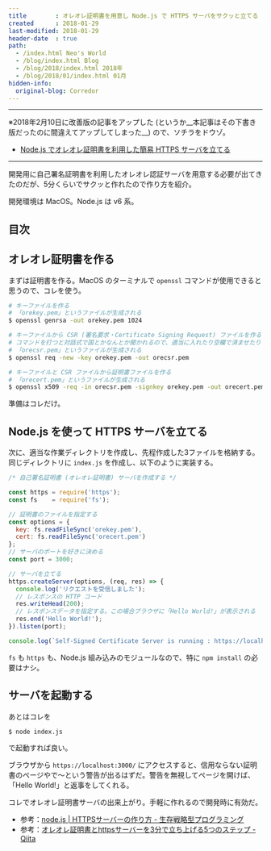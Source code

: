 ```yaml
---
title        : オレオレ証明書を用意し Node.js で HTTPS サーバをサクッと立てる
created      : 2018-01-29
last-modified: 2018-01-29
header-date  : true
path:
  - /index.html Neo's World
  - /blog/index.html Blog
  - /blog/2018/index.html 2018年
  - /blog/2018/01/index.html 01月
hidden-info:
  original-blog: Corredor
---
```


---

※2018年2月10日に改善版の記事をアップした (というか__本記事はその下書き版だったのに間違えてアップしてしまった__) ので、ソチラをドウゾ。

- [Node.js でオレオレ証明書を利用した簡易 HTTPS サーバを立てる](/blog/2018/02/10-02.html)

---

開発用に自己署名証明書を利用したオレオレ認証サーバを用意する必要が出てきたのだが、5分くらいでサクッと作れたので作り方を紹介。

開発環境は MacOS。Node.js は v6 系。

## 目次

## オレオレ証明書を作る

まずは証明書を作る。MacOS のターミナルで `openssl` コマンドが使用できると思うので、コレを使う。

```bash
# キーファイルを作る
# 「orekey.pem」というファイルが生成される
$ openssl genrsa -out orekey.pem 1024

# キーファイルから CSR (署名要求・Certificate Signing Request) ファイルを作る
# コマンドを打つと対話式で国とかなんとか聞かれるので、適当に入れたり空欄で済ませたりする
# 「orecsr.pem」というファイルが生成される
$ openssl req -new -key orekey.pem -out orecsr.pem

# キーファイルと CSR ファイルから証明書ファイルを作る
# 「orecert.pem」というファイルが生成される
$ openssl x509 -req -in orecsr.pem -signkey orekey.pem -out orecert.pem
```

準備はコレだけ。

## Node.js を使って HTTPS サーバを立てる

次に、適当な作業ディレクトリを作成し、先程作成した3ファイルを格納する。同じディレクトリに `index.js` を作成し、以下のように実装する。

```javascript
/* 自己署名証明書 (オレオレ証明書) サーバを作成する */

const https = require('https');
const fs    = require('fs');

// 証明書のファイルを指定する
const options = {
  key: fs.readFileSync('orekey.pem'),
  cert: fs.readFileSync('orecert.pem')
};
// サーバのポートを好きに決める
const port = 3000;

// サーバを立てる
https.createServer(options, (req, res) => {
  console.log('リクエストを受信しました');
  // レスポンスの HTTP コード
  res.writeHead(200);
  // レスポンスデータを指定する。この場合ブラウザに「Hello World!」が表示される
  res.end('Hello World!');
}).listen(port);

console.log(`Self-Signed Certificate Server is running : https://localhost:${port}/`);
```

`fs` も `https` も、Node.js 組み込みのモジュールなので、特に `npm install` の必要はナシ。

## サーバを起動する

あとはコレを

```bash
$ node index.js
```

で起動すれば良い。

ブラウザから `https://localhost:3000/` にアクセスすると、信用ならない証明書のページやで〜という警告が出るはずだ。警告を無視してページを開けば、「Hello World!」と返事をしてくれる。

コレでオレオレ証明書サーバの出来上がり。手軽に作れるので開発時に有効だ。

- 参考：[node.js | HTTPSサーバーの作り方 - 生存戦略型プログラミング](http://pgpg-sou.hatenablog.com/entry/2014/03/07/121846)
- 参考：[オレオレ証明書とhttpsサーバーを3分で立ち上げる5つのステップ - Qiita](https://qiita.com/wan-liner/items/980a552e94dac0d935e2#%E5%85%B6%E3%81%AE%E4%B8%89crt%E4%BD%9C%E6%88%90)
